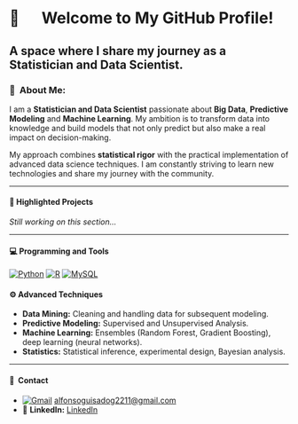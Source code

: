# 🚀      **Welcome to My GitHub Profile!**
## A space where I share my journey as a Statistician and Data Scientist.

### 👤  About Me:
I am a **Statistician and Data Scientist** passionate about **Big Data**, **Predictive Modeling** and **Machine Learning**. My ambition is to transform data into knowledge and build models that not only predict but also make a real impact on decision-making.

My approach combines **statistical rigor** with the practical implementation of advanced data science techniques. I am constantly striving to learn new technologies and share my journey with the community.

---

#### 🔄 Highlighted Projects
_Still working on this section..._

---
  
#### 💻 Programming and Tools
[![Python](https://img.shields.io/badge/Python-3776AB?logo=python&logoColor=fff)](#) [![R](https://img.shields.io/badge/R-%23276DC3.svg?logo=r&logoColor=white)](#)
[![MySQL](https://img.shields.io/badge/MySQL-4479A1?logo=mysql&logoColor=fff)](#)

#### ⚙️ Advanced Techniques  
- **Data Mining:** Cleaning and handling data for subsequent modeling.
- **Predictive Modeling:** Supervised and Unsupervised Analysis.  
- **Machine Learning:** Ensembles (Random Forest, Gradient Boosting), deep learning (neural networks).  
- **Statistics:** Statistical inference, experimental design, Bayesian analysis.  

---

#### 📢  Contact  
- [![Gmail](https://img.shields.io/badge/Gmail-D14836?logo=gmail&logoColor=white)](#) alfonsoguisadog2211@gmail.com  
- 🔗 **LinkedIn:** [LinkedIn](https://www.linkedin.com/in/alfonsoguisado)


